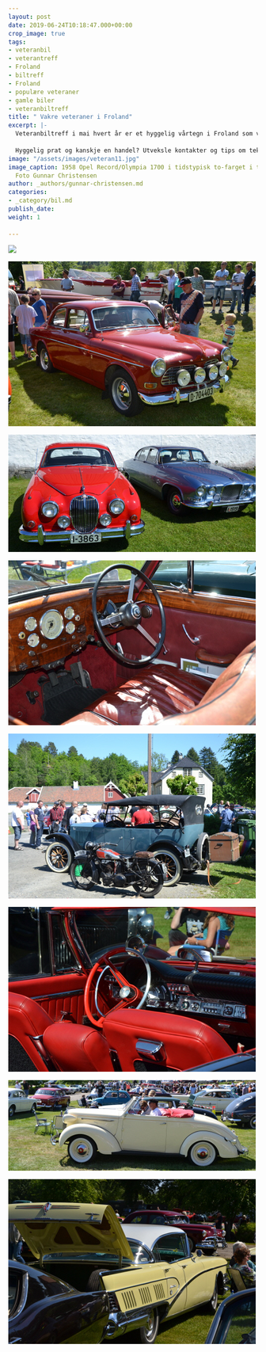 ```yaml
---
layout: post
date: 2019-06-24T10:18:47.000+00:00
crop_image: true
tags:
- veteranbil
- veterantreff
- Froland
- biltreff
- Froland
- populære veteraner
- gamle biler
- veteranbiltreff
title: " Vakre veteraner i Froland"
excerpt: |-
  Veteranbiltreff i mai hvert år er et hyggelig vårtegn i Froland som vokser for hvert år. På Froland i Aust-Agder skjer det hvert år i mai. Da stiller stolte bileiere fra nær og fjern med blank-pussede doninger for å bli kjent, se og bli sett. Samt å lære av hverandre.

  Hyggelig prat og kanskje en handel? Utveksle kontakter og tips om tekniske løsninger?
image: "/assets/images/veteran11.jpg"
image_caption: 1958 Opel Record/Olympia 1700 i tidstypisk to-farget i to flotte farger.
  Foto Gunnar Christensen
author: _authors/gunnar-christensen.md
categories:
- _category/bil.md
publish_date: 
weight: 1

---
```

![](/assets/images/veteran14.jpg)

![](/assets/images/veteran7.jpg)

![](/assets/images/veteran12.jpg)

![](/assets/images/veteran23.jpg)

![](/assets/images/veteran17.jpg)

![](/assets/images/veteran19.jpg)

![](/assets/images/veteran18.jpg)

![](/assets/images/veteran10.jpg)